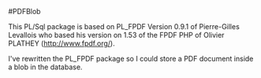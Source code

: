 #PDFBlob

This PL/Sql package is based on PL_FPDF Version 0.9.1 of Pierre-Gilles Levallois who based his version on 1.53 of the FPDF PHP of Olivier PLATHEY (http://www.fpdf.org/).

I've rewritten the PL_FPDF package so I could store a PDF document inside a blob in the database.